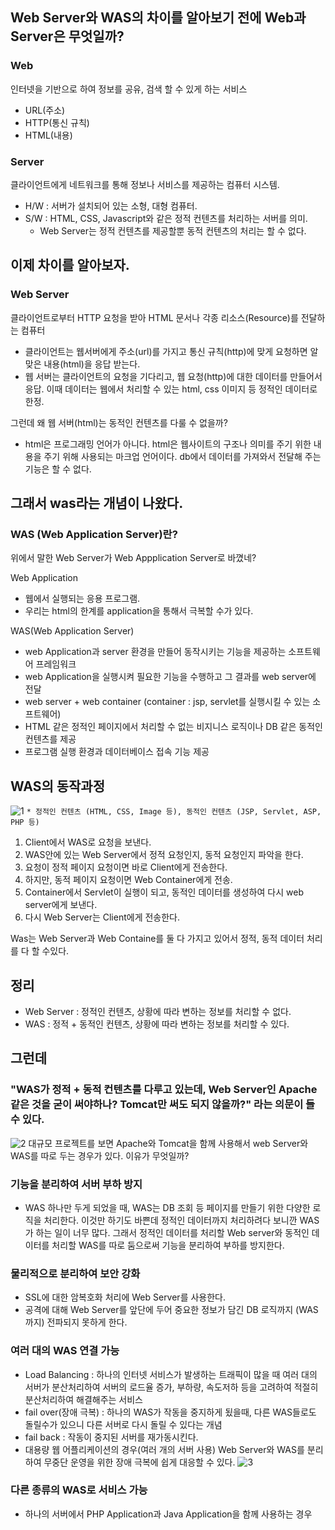 ## Web Server와 WAS의 차이를 알아보기 전에 Web과 Server은 무엇일까?

### Web
인터넷을 기반으로 하여 정보를 공유, 검색 할 수 있게 하는 서비스
- URL(주소)
- HTTP(통신 규칙)
- HTML(내용)

### Server
클라이언트에게 네트워크를 통해 정보나 서비스를 제공하는 컴퓨터 시스템.
- H/W : 서버가 설치되어 있는 소형, 대형 컴퓨터.
- S/W : HTML, CSS, Javascript와 같은 정적 컨텐츠를 처리하는 서버를 의미.
    - Web Server는 정적 컨텐츠를 제공할뿐 동적 컨텐츠의 처리는 할 수 없다.
    
## 이제 차이를 알아보자.

### Web Server 
클라이언트로부터 HTTP 요청을 받아 HTML 문서나 각종 리소스(Resource)를 전달하는 컴퓨터
- 클라이언트는 웹서버에게 주소(url)를 가지고 통신 규칙(http)에 맞게 요청하면 알맞은 내용(html)을 응답 받는다.
- 웹 서버는 클라이언트의 요청을 기다리고, 웹 요청(http)에 대한 데이터를 만들어서 응답. 이때 데이터는 웹에서 처리할 수 있는 html, css 이미지 등 정적인 데이터로 한정.

그런데 왜 웹 서버(html)는 동적인 컨텐츠를 다룰 수 없을까? 
- html은 프로그래밍 언어가 아니다. html은 웹사이트의 구조나 의미를 주기 위한 내용을 주기 위해 사용되는 마크업 언어이다. db에서 데이터를 가져와서 전달해 주는 기능은 할 수 없다.

## 그래서 was라는 개념이 나왔다.

### WAS (Web Application Server)란?

위에서 말한 Web Server가 Web Appplication Server로 바꼈네?

Web Application
- 웹에서 실행되는 응용 프로그램.
- 우리는 html의 한계를 application을 통해서 극복할 수가 있다.

WAS(Web Application Server)
- web Application과 server 환경을 만들어 동작시키는 기능을 제공하는 소프트웨어 프레임워크
- web Application을 실행시켜 필요한 기능을 수행하고 그 결과를 web server에 전달
- web server + web container (container : jsp, servlet를 실행시킬 수 있는 소프트웨어)
- HTML 같은 정적인 페이지에서 처리할 수 없는 비지니스 로직이나 DB 같은 동적인 컨텐츠를 제공
- 프로그램 실행 환경과 데이터베이스 접속 기능 제공

## WAS의 동작과정
![1](https://user-images.githubusercontent.com/43127088/107265910-2a238700-6a88-11eb-9a9d-99f22872b604.PNG)
`* 정적인 컨텐츠 (HTML, CSS, Image 등), 동적인 컨텐츠 (JSP, Servlet, ASP, PHP 등)`

1. Client에서 WAS로 요청을 보낸다.
2. WAS안에 있는 Web Server에서 정적 요청인지, 동적 요청인지 파악을 한다.
3. 요청이 정적 페이지 요청이면 바로 Client에게 전송한다.
4. 하지만, 동적 페이지 요청이면 Web Container에게 전송.
5. Container에서 Servlet이 실행이 되고, 동적인 데이터를 생성하여 다시 web server에게 보낸다.
6. 다시 Web Server는 Client에게 전송한다.

Was는 Web Server과 Web Containe를 둘 다 가지고 있어서 정적, 동적 데이터 처리를 다 할 수있다.

## 정리
- Web Server : 정적인 컨텐츠, 상황에 따라 변하는 정보를 처리할 수 없다.
- WAS : 정적 + 동적인 컨텐츠, 상황에 따라 변하는 정보를 처리할 수 있다.

## 그런데
### "WAS가 정적 + 동적 컨텐츠를 다루고 있는데, Web Server인 Apache 같은 것을 굳이 써야하나? Tomcat만 써도 되지 않을까?" 라는 의문이 들 수 있다.
![2](https://user-images.githubusercontent.com/43127088/107266102-66ef7e00-6a88-11eb-9473-cc61095d84af.PNG)
대규모 프로젝트를 보면 Apache와 Tomcat을 함께 사용해서 web Server와 WAS를 따로 두는 경우가 있다. 이유가 무엇일까?

### 기능을 분리하여 서버 부하 방지 
- WAS 하나만 두게 되었을 때, WAS는 DB 조회 등 페이지를 만들기 위한 다양한 로직을 처리한다. 이것만 하기도 바쁜데 정적인 데이터까지 처리하려다 보니깐 WAS가 하는 일이 너무 많다. 그래서 정적인 데이터를 처리할 Web server와 동적인 데이터를 처리할 WAS를 따로 둠으로써 기능을 분리하여 부하를 방지한다.
  
  
### 물리적으로 분리하여 보안 강화
- SSL에 대한 암복호화 처리에 Web Server를 사용한다.
- 공격에 대해 Web Server를 앞단에 두어 중요한 정보가 담긴 DB 로직까지 (WAS까지) 전파되지 못하게 한다.

### 여러 대의 WAS 연결 가능
- Load Balancing : 하나의 인터넷 서비스가 발생하는 트래픽이 많을 때 여러 대의 서버가 분산처리하여 서버의 로드율 증가, 부하량, 속도저하 등을 고려하여 적절히 분산처리하여 해결해주는 서비스
- fail over(장애 극복) : 하나의 WAS가 작동을 중지하게 됬을때, 다른 WAS들로도 돌릴수가 있으니 다른 서버로 다시 돌릴 수 있다는 개념
- fail back : 작동이 중지된 서버를 재가동시킨다.
- 대용량 웹 어플리케이션의 경우(여러 개의 서버 사용) Web Server와 WAS를 분리하여 무중단 운영을 위한 장애 극복에 쉽게 대응할 수 있다.
  ![3](https://user-images.githubusercontent.com/43127088/107266282-9ef6c100-6a88-11eb-8fb6-63403371ab99.PNG)

### 다른 종류의 WAS로 서비스 가능
- 하나의 서버에서 PHP Application과 Java Application을 함께 사용하는 경우
